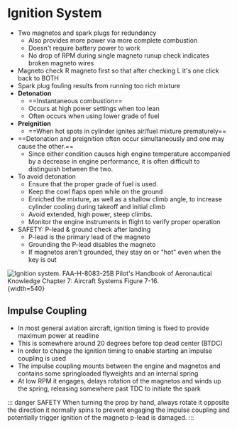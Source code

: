 # Ignition System

* Two magnetos and spark plugs for redundancy
  * Also provides more power via more complete combustion
  * Doesn't require battery power to work
  * No drop of RPM during single magneto runup check indicates broken magneto wires
* Magneto check R magneto first so that after checking L it's one click back to BOTH
* Spark plug fouling results from running too rich mixture
* **Detonation**
  * ==Instantaneous combustion==
  * Occurs at high power settings when too lean
  * Often occurs when using lower grade of fuel
* **Preignition**
  * ==When hot spots in cylinder ignites air/fuel mixture prematurely==
* ==Detonation and preignition often occur simultaneously and one may cause the other.==
  * Since either condition causes high engine temperature accompanied by a decrease in engine performance, it is often difficult to distinguish between the two.
* To avoid detonation
  * Ensure that the proper grade of fuel is used.
  * Keep the cowl flaps open while on the ground
  * Enriched the mixture, as well as a shallow climb angle, to increase cylinder cooling during takeoff and initial climb
  * Avoid extended, high power, steep climbs.
  * Monitor the engine instruments in flight to verify proper operation
* SAFETY: P-lead & ground check after landing
  * P-lead is the primary lead of the magneto
  * Grounding the P-lead disables the magneto
  * If magnetos aren't grounded, they stay on or "hot" even when the key is out

![Ignition system. [FAA-H-8083-25B Pilot's Handbook of Aeronautical Knowledge](https://www.faa.gov/regulations_policies/handbooks_manuals/aviation/phak) [Chapter 7: Aircraft Systems](https://www.faa.gov/sites/faa.gov/files/regulations_policies/handbooks_manuals/aviation/phak/09_phak_ch7.pdf) Figure 7-16.](/img/phak/phak-figure-7-16-ignition-system.jpg){width=540}

## Impulse Coupling

* In most general aviation aircraft, ignition timing is fixed to provide maximum power at readline
* This is somewhere around 20 degrees before top dead center (BTDC)
* In order to change the ignition timing to enable starting an impulse coupling is used
* The impulse coupling mounts between the engine and magnetos and contains some springloaded flyweights and an internal spring
* At low RPM it engages, delays rotation of the magnetos and winds up the spring, releasing somewhere past TDC to initiate the spark

::: danger SAFETY
When turning the prop by hand, always rotate it opposite the direction it normally spins to prevent engaging the impulse coupling and potentially trigger ignition of the magneto p-lead is damaged.
:::
